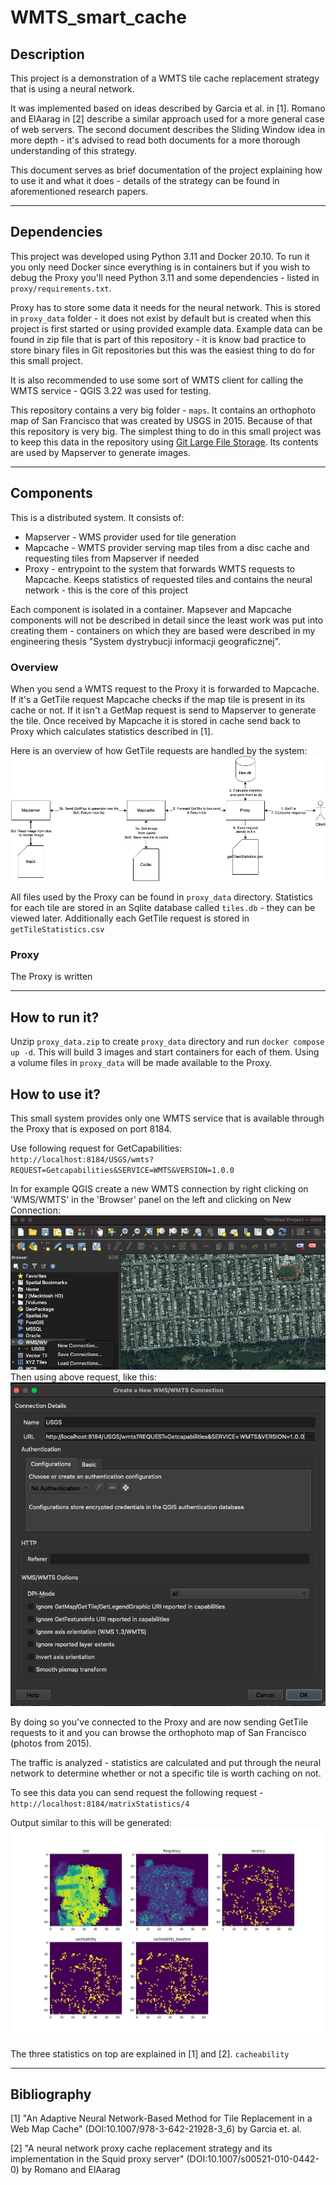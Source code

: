 # WMTS_smart_cache

## Description
This project is a demonstration of a WMTS tile cache replacement strategy that is using a neural network. 

It was implemented based on ideas described by Garcia et al. in [1]. Romano and ElAarag in [2] describe a similar approach used for a more general case of web servers. The second document describes the Sliding Window idea in more depth - it's advised to read both documents for a more thorough understanding of this strategy. 

This document serves as brief documentation of the project explaining how to use it and what it does - details of the strategy can be found in aforementioned research papers.

---

## Dependencies
This project was developed using Python 3.11 and Docker 20.10. To run it you only need Docker since everything is in containers but if you wish to debug the Proxy you'll need Python 3.11 and some dependencies - listed in `proxy/requirements.txt`.

Proxy has to store some data it needs for the neural network. This is stored in `proxy_data` folder - it does not exist by default but is created when this project is first started or using provided example data. Example data can be found in zip file that is part of this repository - it is know bad practice to store binary files in Git repositories but this was the easiest thing to do for this small project.

It is also recommended to use some sort of WMTS client for calling the WMTS service - QGIS 3.22 was used for testing.

This repository contains a very big folder - `maps`. It contains an orthophoto map of San Francisco that was created by USGS in 2015. Because of that this repository is very big. The simplest thing to do in this small project was to keep this data in the repository using [Git Large File Storage](https://git-lfs.com/). Its contents are used by Mapserver to generate images.

---
## Components
This is a distributed system. It consists of:
 - Mapserver - WMS provider used for tile generation
 - Mapcache - WMTS provider serving map tiles from a disc cache and requesting tiles from Mapserver if needed
 - Proxy - entrypoint to the system that forwards WMTS requests to Mapcache. Keeps statistics of requested tiles and contains the neural network - this is the core of this project

Each component is isolated in a container.
Mapsever and Mapcache components will not be described in detail since the least work was put into creating them - containers on which they are based were described in my engineering thesis "System dystrybucji informacji geograficznej".

### Overview
When you send a WMTS request to the Proxy it is forwarded to Mapcache. If it's a GetTile request Mapcache checks if the map tile is present in its cache or not. If it isn't a GetMap request is send to Mapserver to generate the tile. Once received by Mapcache it is stored in cache send back to Proxy which calculates statistics described in [1]. 

Here is an overview of how GetTile requests are handled by the system:
![](docs_images/get-tile-overview.png)

All files used by the Proxy can be found in `proxy_data` directory. Statistics for each tile are stored in an Sqlite database called `tiles.db` - they can be viewed later. Additionally each GetTile request is stored in `getTileStatistics.csv`

### Proxy
The Proxy is written 

---
## How to run it?
Unzip `proxy_data.zip` to create `proxy_data` directory and run `docker compose up -d`. This will build 3 images and start containers for each of them. Using a volume files in `proxy_data` will be made available to the Proxy.

## How to use it?
This small system provides only one WMTS service that is available through the Proxy that is exposed on port 8184.

Use following request for GetCapabilities:
`http://localhost:8184/USGS/wmts?REQUEST=Getcapabilities&SERVICE=WMTS&VERSION=1.0.0`

In for example QGIS create a new WMTS connection by right clicking on 'WMS/WMTS' in the 'Browser' panel on the left and clicking on New Connection:
![](docs_images/browser-new-connection.png)
Then using above request, like this:
![](docs_images/qgis-create-connection.png)

By doing so you've connected to the Proxy and are now sending GetTile requests to it and you can browse the orthophoto map of San Francisco (photos from 2015).

The traffic is analyzed - statistics are calculated and put through the neural network to determine whether or not a specific tile is worth caching on not.

To see this data you can send request the following request - `http://localhost:8184/matrixStatistics/4`

Output similar to this will be generated:
![](docs_images/matrix-statistics.png)

The three statistics on top are explained in [1] and [2]. `cacheability` 


---

## Bibliography
[1] "An Adaptive Neural Network-Based Method for Tile Replacement in a Web Map Cache" (DOI:10.1007/978-3-642-21928-3_6) by Garcia et. al.

[2] "A neural network proxy cache replacement strategy and its implementation in the Squid proxy server" (DOI:10.1007/s00521-010-0442-0) by Romano and ElAarag